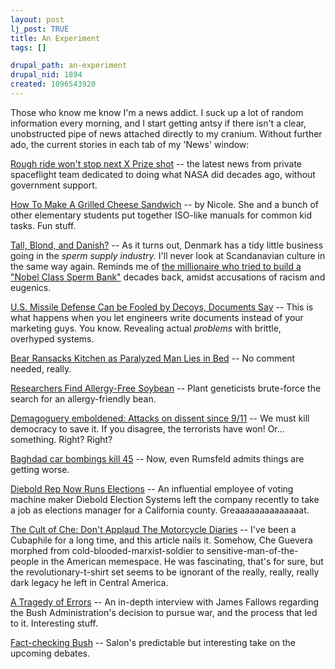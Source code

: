 ```yaml
--- 
layout: post
lj_post: TRUE
title: An Experiment
tags: []

drupal_path: an-experiment
drupal_nid: 1894
created: 1096543920
---
```

Those who know me know I'm a news addict. I suck up a lot of random information every morning, and I start getting antsy if there isn't a clear, unobstructed pipe of news attached directly to my cranium. Without further ado, the current stories in each tab of my 'News' window:

<a href="http://www.newscientist.com/news/news.jsp?id=ns99996465">Rough ride won't stop next X Prize shot</a> -- the latest news from private spaceflight team dedicated to doing what NASA did decades ago, without government support.

<a href="http://www2.lhric.org/pocantico/rollman/00/nshowto.htm">How To Make A Grilled Cheese Sandwich</a> -- by Nicole. She and a bunch of other elementary students put together ISO-like manuals for common kid tasks. Fun stuff.

<a href="http://www.iht.com/articles/541286.html">Tall, Blond, and Danish?</a> -- As it turns out, Denmark has a tidy little business going in the <i>sperm supply industry.</i> I'll never look at Scandanavian culture in the same way again. Reminds me of <a href="http://www.theage.com.au/articles/2004/08/23/1093246439231.html?oneclick=true">the millionaire who tried to build a "Nobel Class Sperm Bank"</a> decades back, amidst accusations of racism and eugenics.

<a href="http://www.nti.org/d_newswire/issues/2004_9_29.html#F8775458">U.S. Missile Defense Can be Fooled by Decoys, Documents Say</a> -- This is what happens when you let engineers write documents instead of your marketing guys. You know. Revealing actual <i>problems</i> with brittle, overhyped systems.

<a href="http://story.news.yahoo.com/news?tmpl=story&u=/nm/20040930/od_nm/life_bear_dc_4&cid=573">Bear Ransacks Kitchen as Paralyzed Man Lies in Bed</a> -- No comment needed, really.

<a href="http://news.biocompare.com/newsstory.asp?id=52444">Researchers Find Allergy-Free Soybean</a> -- Plant geneticists brute-force the search for an allergy-friendly bean.

<a href="http://www.spinsanity.org/columns/20040930.html">Demagoguery emboldened: Attacks on dissent since 9/11</a> -- We must kill democracy to save it. If you disagree, the terrorists have won! Or... something. Right? Right?

<a href="http://www.cnn.com/2004/WORLD/meast/09/30/iraq.main/index.html">Baghdad car bombings kill 45</a> -- Now, even Rumsfeld admits things are getting worse.

<a href="http://www.wired.com/news/evote/0,2645,65120,00.html?tw=wn_tophead_2">Diebold Rep Now Runs Elections</a> -- An influential employee of voting machine maker Diebold Election Systems left the company recently to take a job as elections manager for a California county. Greaaaaaaaaaaaaaat.

<a href="http://slate.msn.com/id/2107100/">The Cult of Che: Don't Applaud The Motorcycle Diaries</a> -- I've been a Cubaphile for a long time, and this article nails it. Somehow, Che Guevera morphed from cold-blooded-marxist-soldier to sensitive-man-of-the-people in the American memespace. He was fascinating, that's for sure, but the revolutionary-t-shirt set seems to be ignorant of the really, really, really dark legacy he left in Central America.

<a href="http://www.theatlantic.com/doc/200409u/int2004-09-20">A Tragedy of Errors</a> -- An in-depth interview with James Fallows regarding the Bush Administration's decision to pursue war, and the process that led to it. Interesting stuff.

<a href="http://www.salon.com/news/feature/2004/09/30/debate/index.html">Fact-checking Bush</a> -- Salon's predictable but interesting take on the upcoming debates.
